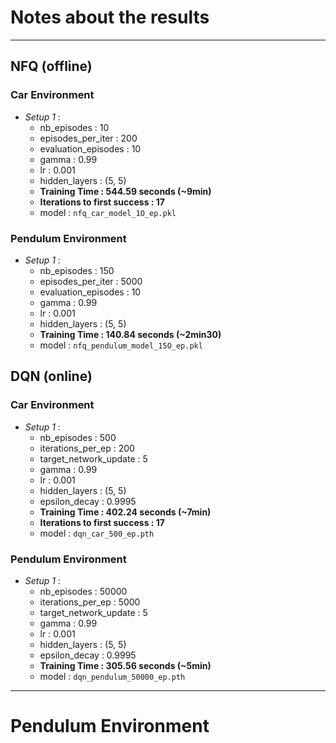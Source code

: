 # Notes about the results

---

## NFQ (offline)

### Car Environment
- _Setup 1_ : 
    - nb_episodes : 10
    - episodes_per_iter : 200
    - evaluation_episodes : 10
    - gamma : 0.99
    - lr : 0.001
    - hidden_layers : (5, 5)
    - **Training Time : 544.59 seconds (~9min)**
    - **Iterations to first success : 17**  
    - model : `nfq_car_model_1O_ep.pkl` 


### Pendulum Environment
- _Setup 1_ : 
    - nb_episodes : 150
    - episodes_per_iter : 5000
    - evaluation_episodes : 10
    - gamma : 0.99
    - lr : 0.001
    - hidden_layers : (5, 5)
    - **Training Time : 140.84 seconds (~2min30)**
    - model : `nfq_pendulum_model_15O_ep.pkl`

## DQN (online)

### Car Environment
- _Setup 1_ : 
    - nb_episodes : 500
    - iterations_per_ep : 200
    - target_network_update : 5
    - gamma : 0.99
    - lr : 0.001
    - hidden_layers : (5, 5)
    - epsilon_decay : 0.9995
    - **Training Time : 402.24 seconds (~7min)**
    - **Iterations to first success : 17**   
    - model : `dqn_car_500_ep.pth`

### Pendulum Environment
- _Setup 1_ : 
    - nb_episodes : 50000
    - iterations_per_ep : 5000
    - target_network_update : 5
    - gamma : 0.99
    - lr : 0.001
    - hidden_layers : (5, 5)
    - epsilon_decay : 0.9995
    - **Training Time : 305.56 seconds (~5min)**
    - model : `dqn_pendulum_50000_ep.pth`
---


# Pendulum Environment
